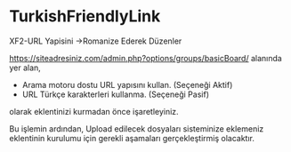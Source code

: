# TurkishFriendlyLink
XF2-URL Yapisini ->Romanize Ederek Düzenler

https://siteadresiniz.com/admin.php?options/groups/basicBoard/ alanında yer alan,

- Arama motoru dostu URL yapısını kullan. (Seçeneği Aktif)
- URL Türkçe karakterleri kullanma. (Seçeneği Pasif)

olarak eklentinizi kurmadan önce işaretleyiniz. 

Bu işlemin ardından, 
Upload edilecek dosyaları sisteminize eklemeniz eklentinin kurulumu için gerekli aşamaları gerçekleştirmiş olacaktır.

